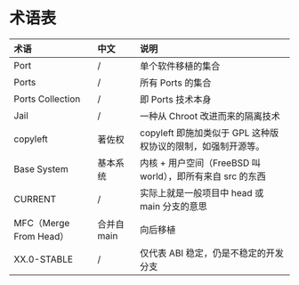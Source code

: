 # 术语表

|术语 | 中文 | 说明|
|:---|:---|:---|
|Port|/|单个软件移植的集合|
|Ports|/|所有 Ports 的集合|
|Ports Collection|/|即 Ports 技术本身|
|Jail|/|一种从 Chroot 改进而来的隔离技术|
|copyleft|著佐权|copyleft 即施加类似于 GPL 这种版权协议的限制，如强制开源等。|
|Base System|基本系统 | 内核 + 用户空间（FreeBSD 叫 world），即所有来自 src 的东西|
|CURRENT|/|实际上就是一般项目中 head 或 main 分支的意思|
|MFC（Merge From Head）| 合并自 main|向后移植|
|XX.0-STABLE|/|仅代表 ABI 稳定，仍是不稳定的开发分支|

